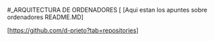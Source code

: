 #_ARQUITECTURA DE ORDENADORES
[
[Aqui estan los apuntes sobre ordenadores
README.MD]

[https://github.com/d-prieto?tab=repositories]

